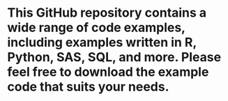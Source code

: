 # This GitHub repository contains a wide range of code examples, including examples written in R, Python, SAS, SQL, and more. Please feel free to download the example code that suits your needs.
